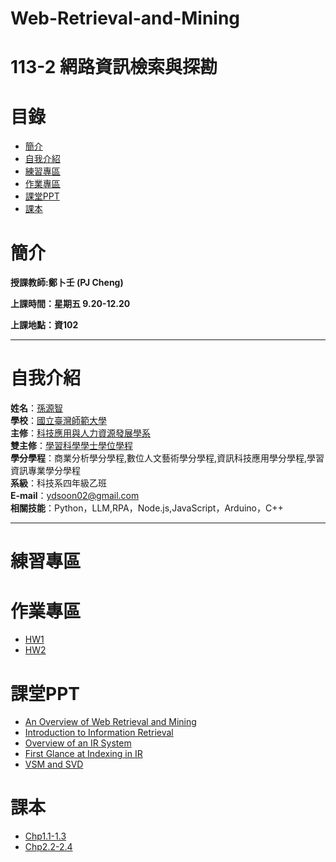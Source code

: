 # Web-Retrieval-and-Mining
# 113-2 網路資訊檢索與探勘
# 目錄
+ [簡介](https://github.com/yuancc12/Web-Retrieval-and-Mining/blob/main/README.md#%E7%B0%A1%E4%BB%8B)
+ [自我介紹](https://github.com/yuancc12/Web-Retrieval-and-Mining/blob/main/README.md#%E8%87%AA%E6%88%91%E4%BB%8B%E7%B4%B9)
+ [練習專區](https://github.com/yuancc12/Web-Retrieval-and-Mining/blob/main/README.md#%E7%B7%B4%E7%BF%92%E5%B0%88%E5%8D%80)
+ [作業專區](https://github.com/yuancc12/Web-Retrieval-and-Mining/blob/main/README.md#%E4%BD%9C%E6%A5%AD%E5%B0%88%E5%8D%80)
+ [課堂PPT](https://github.com/yuancc12/Web-Retrieval-and-Mining/blob/main/README.md#%E8%AA%B2%E5%A0%82ppt)
+ [課本](https://github.com/yuancc12/Web-Retrieval-and-Mining/blob/main/README.md#%E8%AA%B2%E6%9C%AC)

# 簡介
**授課教師:鄭卜壬 (PJ Cheng)**

**上課時間：星期五 9.20-12.20**

**上課地點：資102**
***
# 自我介紹
**姓名**：[孫源智](https://yuancc12.github.io/web/mypages/)\
**學校**：[國立臺灣師範大學](https://www.ntnu.edu.tw/)\
**主修**：[科技應用與人力資源發展學系](https://www.tahrd.ntnu.edu.tw/)\
**雙主修**：[學習科學學士學位學程](https://www.upls.ntnu.edu.tw/)\
**學分學程**：商業分析學分學程,數位人文藝術學分學程,資訊科技應用學分學程,學習資訊專業學分學程\
**系級**：科技系四年級乙班\
**E-mail**：ydsoon02@gmail.com\
**相關技能**：Python，LLM,RPA，Node.js,JavaScript，Arduino，C++
***
# 練習專區
# 作業專區
 + [HW1](https://www.csie.ntu.edu.tw/%7Epjcheng/course/wm2025/Assignment1.pdf)
 + [HW2](https://www.csie.ntu.edu.tw/%7Epjcheng/course/wm2025/Assignment2.pdf)
# 課堂PPT
+ [An Overview of Web Retrieval and Mining](https://www.csie.ntu.edu.tw/%7Epjcheng/course/wm2025/overview_2025.pdf)
+ [Introduction to Information Retrieval](https://www.csie.ntu.edu.tw/~pjcheng/course/wm2025/introir_2025.pdf)
+ [Overview of an IR System](https://www.csie.ntu.edu.tw/~pjcheng/course/wm2025/irsys_2025.pdf)
+ [First Glance at Indexing in IR](https://www.csie.ntu.edu.tw/~pjcheng/course/wm2025/indexing_2025.pdf)
+ [VSM and SVD](csie.ntu.edu.tw/~pjcheng/course/wm2025/vsmodel_2025.pdf)
# 課本
+ [Chp1.1-1.3](https://nlp.stanford.edu/IR-book/pdf/01bool.pdf)
+ [Chp2.2-2.4](https://nlp.stanford.edu/IR-book/pdf/02voc.pdf)

